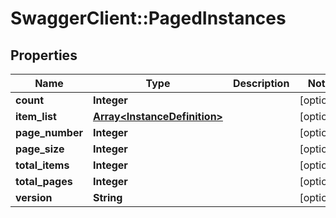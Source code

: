 # SwaggerClient::PagedInstances

## Properties
Name | Type | Description | Notes
------------ | ------------- | ------------- | -------------
**count** | **Integer** |  | [optional] 
**item_list** | [**Array&lt;InstanceDefinition&gt;**](InstanceDefinition.md) |  | [optional] 
**page_number** | **Integer** |  | [optional] 
**page_size** | **Integer** |  | [optional] 
**total_items** | **Integer** |  | [optional] 
**total_pages** | **Integer** |  | [optional] 
**version** | **String** |  | [optional] 

